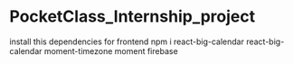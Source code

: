 # PocketClass_Internship_project

install this dependencies for frontend 
npm i react-big-calendar react-big-calendar moment-timezone moment firebase
